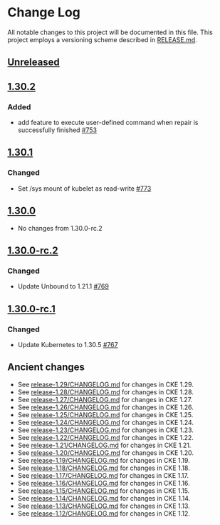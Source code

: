 # Change Log

All notable changes to this project will be documented in this file.
This project employs a versioning scheme described in [RELEASE.md](RELEASE.md#versioning).

## [Unreleased]

## [1.30.2]

### Added

- add feature to execute user-defined command when repair is successfully finished [#753](https://github.com/cybozu-go/cke/pull/753)

## [1.30.1]

### Changed

- Set /sys mount of kubelet as read-write [#773](https://github.com/cybozu-go/cke/pull/773)

## [1.30.0]

- No changes from 1.30.0-rc.2

## [1.30.0-rc.2]

### Changed

- Update Unbound to 1.21.1 [#769](https://github.com/cybozu-go/cke/pull/769)

## [1.30.0-rc.1]

### Changed

- Update Kubernetes to 1.30.5 [#767](https://github.com/cybozu-go/cke/pull/767)

## Ancient changes

- See [release-1.29/CHANGELOG.md](https://github.com/cybozu-go/cke/blob/release-1.29/CHANGELOG.md) for changes in CKE 1.29.
- See [release-1.28/CHANGELOG.md](https://github.com/cybozu-go/cke/blob/release-1.28/CHANGELOG.md) for changes in CKE 1.28.
- See [release-1.27/CHANGELOG.md](https://github.com/cybozu-go/cke/blob/release-1.27/CHANGELOG.md) for changes in CKE 1.27.
- See [release-1.26/CHANGELOG.md](https://github.com/cybozu-go/cke/blob/release-1.26/CHANGELOG.md) for changes in CKE 1.26.
- See [release-1.25/CHANGELOG.md](https://github.com/cybozu-go/cke/blob/release-1.25/CHANGELOG.md) for changes in CKE 1.25.
- See [release-1.24/CHANGELOG.md](https://github.com/cybozu-go/cke/blob/release-1.24/CHANGELOG.md) for changes in CKE 1.24.
- See [release-1.23/CHANGELOG.md](https://github.com/cybozu-go/cke/blob/release-1.23/CHANGELOG.md) for changes in CKE 1.23.
- See [release-1.22/CHANGELOG.md](https://github.com/cybozu-go/cke/blob/release-1.22/CHANGELOG.md) for changes in CKE 1.22.
- See [release-1.21/CHANGELOG.md](https://github.com/cybozu-go/cke/blob/release-1.21/CHANGELOG.md) for changes in CKE 1.21.
- See [release-1.20/CHANGELOG.md](https://github.com/cybozu-go/cke/blob/release-1.20/CHANGELOG.md) for changes in CKE 1.20.
- See [release-1.19/CHANGELOG.md](https://github.com/cybozu-go/cke/blob/release-1.19/CHANGELOG.md) for changes in CKE 1.19.
- See [release-1.18/CHANGELOG.md](https://github.com/cybozu-go/cke/blob/release-1.18/CHANGELOG.md) for changes in CKE 1.18.
- See [release-1.17/CHANGELOG.md](https://github.com/cybozu-go/cke/blob/release-1.17/CHANGELOG.md) for changes in CKE 1.17.
- See [release-1.16/CHANGELOG.md](https://github.com/cybozu-go/cke/blob/release-1.16/CHANGELOG.md) for changes in CKE 1.16.
- See [release-1.15/CHANGELOG.md](https://github.com/cybozu-go/cke/blob/release-1.15/CHANGELOG.md) for changes in CKE 1.15.
- See [release-1.14/CHANGELOG.md](https://github.com/cybozu-go/cke/blob/release-1.14/CHANGELOG.md) for changes in CKE 1.14.
- See [release-1.13/CHANGELOG.md](https://github.com/cybozu-go/cke/blob/release-1.13/CHANGELOG.md) for changes in CKE 1.13.
- See [release-1.12/CHANGELOG.md](https://github.com/cybozu-go/cke/blob/release-1.12/CHANGELOG.md) for changes in CKE 1.12.

[Unreleased]: https://github.com/cybozu-go/cke/compare/v1.30.2...HEAD
[1.30.2]: https://github.com/cybozu-go/cke/compare/v1.30.1...v1.30.2
[1.30.1]: https://github.com/cybozu-go/cke/compare/v1.30.0...v1.30.1
[1.30.0]: https://github.com/cybozu-go/cke/compare/v1.30.0-rc.2...v1.30.0
[1.30.0-rc.2]: https://github.com/cybozu-go/cke/compare/v1.30.0-rc.1...v1.30.0-rc.2
[1.30.0-rc.1]: https://github.com/cybozu-go/cke/compare/v1.29.0...v1.30.0-rc.1
